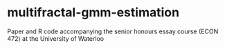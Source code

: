 # multifractal-gmm-estimation
Paper and R code accompanying the senior honours essay course (ECON 472) at the University of Waterloo
